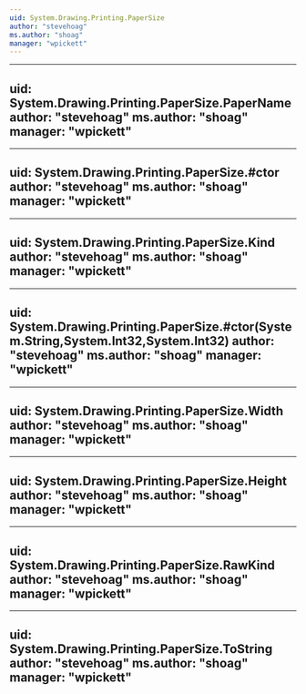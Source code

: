 ```yaml
---
uid: System.Drawing.Printing.PaperSize
author: "stevehoag"
ms.author: "shoag"
manager: "wpickett"
---
```


---
uid: System.Drawing.Printing.PaperSize.PaperName
author: "stevehoag"
ms.author: "shoag"
manager: "wpickett"
---

---
uid: System.Drawing.Printing.PaperSize.#ctor
author: "stevehoag"
ms.author: "shoag"
manager: "wpickett"
---

---
uid: System.Drawing.Printing.PaperSize.Kind
author: "stevehoag"
ms.author: "shoag"
manager: "wpickett"
---

---
uid: System.Drawing.Printing.PaperSize.#ctor(System.String,System.Int32,System.Int32)
author: "stevehoag"
ms.author: "shoag"
manager: "wpickett"
---

---
uid: System.Drawing.Printing.PaperSize.Width
author: "stevehoag"
ms.author: "shoag"
manager: "wpickett"
---

---
uid: System.Drawing.Printing.PaperSize.Height
author: "stevehoag"
ms.author: "shoag"
manager: "wpickett"
---

---
uid: System.Drawing.Printing.PaperSize.RawKind
author: "stevehoag"
ms.author: "shoag"
manager: "wpickett"
---

---
uid: System.Drawing.Printing.PaperSize.ToString
author: "stevehoag"
ms.author: "shoag"
manager: "wpickett"
---
